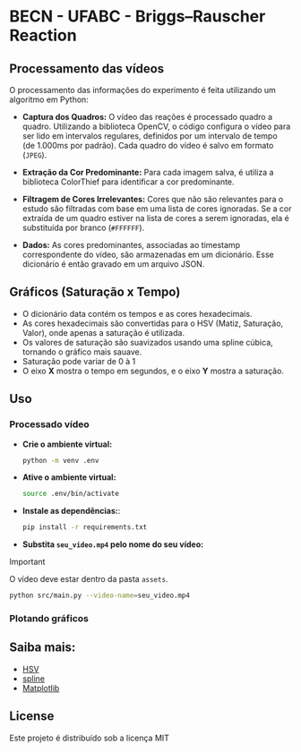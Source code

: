 # BECN - UFABC - Briggs–Rauscher Reaction

## Processamento das vídeos

O processamento das informações do experimento é feita utilizando um algoritmo em Python:

- **Captura dos Quadros:** O vídeo das reações é processado quadro a quadro. Utilizando a biblioteca OpenCV, o código configura o vídeo para ser lido em intervalos regulares, definidos por um intervalo de tempo (de 1.000ms por padrão). Cada quadro do vídeo é salvo em formato (`JPEG`).

- **Extração da Cor Predominante:** Para cada imagem salva, é utiliza a biblioteca ColorThief para identificar a cor predominante.

- **Filtragem de Cores Irrelevantes:** Cores que não são relevantes para o estudo são filtradas com base em uma lista de cores ignoradas. Se a cor extraída de um quadro estiver na lista de cores a serem ignoradas, ela é substituída por branco (`#FFFFFF`).

- **Dados:** As cores predominantes, associadas ao timestamp correspondente do vídeo, são armazenadas em um dicionário. Esse dicionário é então gravado em um arquivo JSON.

## Gráficos (Saturação x Tempo)

- O dicionário data contém os tempos e as cores hexadecimais.
- As cores hexadecimais são convertidas para o HSV (Matiz, Saturação, Valor), onde apenas a saturação é utilizada.
- Os valores de saturação são suavizados usando uma spline cúbica, tornando o gráfico mais sauave.
- Saturação pode variar de 0 à 1
- O eixo **X** mostra o tempo em segundos, e o eixo **Y** mostra a saturação.

## Uso

### Processado vídeo

- **Crie o ambiente virtual:**

  ```sh
  python -m venv .env
  ```

- **Ative o ambiente virtual:**

  ```sh
  source .env/bin/activate
  ```

- **Instale as dependências:**:

  ```sh
  pip install -r requirements.txt
  ```

- **Substita `seu_video.mp4` pelo nome do seu vídeo:**

> [!IMPORTANT]
> O vídeo deve estar dentro da pasta `assets`.

  ```sh
  python src/main.py --video-name=seu_video.mp4
  ```

### Plotando gráficos

## Saiba mais:

- [HSV](https://en.wikipedia.org/wiki/HSL_and_HSV)
- [spline](https://en.wikipedia.org/wiki/Spline_(mathematics))
- [Matplotlib](https://matplotlib.org/)

## License

Este projeto é distribuído sob a licença MIT
